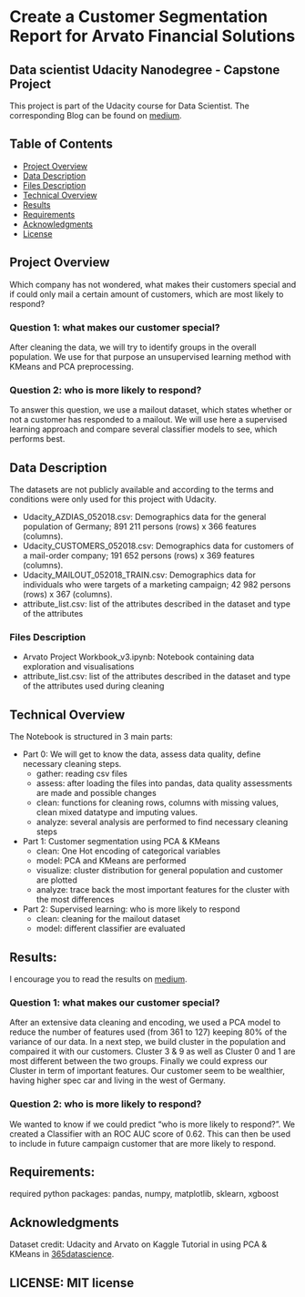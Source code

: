 # Create a Customer Segmentation Report for Arvato Financial Solutions

## Data scientist Udacity Nanodegree - Capstone Project

This project is part of the Udacity course for Data Scientist. The corresponding Blog can be found on <a href="https://medium.com/@nicolas.guebel/who-should-i-mail-or-getting-to-know-your-customers-2e3bbcda3d8b">medium</a>.

## Table of Contents
- [Project Overview](#projectoverview)
- [Data Description](#datadescription)
- [Files Description](#filesdescription)
- [Technical Overview](#technicaloverview)
- [Results](#results)
- [Requirements](#requirements)
- [Acknowledgments](#acknowlegments)
- [License](#license)


<a id='projectoverview'></a>
## Project Overview
Which company has not wondered, what makes their customers special and if could only mail a certain amount of customers, which are most likely to respond?

### Question 1: what makes our customer special?
After cleaning the data, we will try to identify groups in the overall population. We use for that purpose an unsupervised learning method with KMeans and PCA preprocessing.

### Question 2: who is more likely to respond?
To answer this question, we use a mailout dataset, which states whether or not a customer has responded to a mailout. We will use here a supervised learning approach and compare several classifier models to see, which performs best.

<a id='datadescription'></a>
## Data Description
The datasets are not publicly available and according to the terms and conditions were only used for this project with Udacity.
- Udacity_AZDIAS_052018.csv: Demographics data for the general population of Germany; 891 211 persons (rows) x 366 features (columns).
- Udacity_CUSTOMERS_052018.csv: Demographics data for customers of a mail-order company; 191 652 persons (rows) x 369 features (columns).
- Udacity_MAILOUT_052018_TRAIN.csv: Demographics data for individuals who were targets of a marketing campaign; 42 982 persons (rows) x 367 (columns).
- attribute_list.csv: list of the attributes described in the dataset and type of the attributes

<a id='filesdescription'></a>
### Files Description
- Arvato Project Workbook_v3.ipynb: Notebook containing data exploration and visualisations
- attribute_list.csv: list of the attributes described in the dataset and type of the attributes used during cleaning

<a id='technicaloverview'></a>
## Technical Overview
The Notebook is structured in 3 main parts:
- Part 0: We will get to know the data, assess data quality, define necessary cleaning steps.
  - gather: reading csv files
  - assess: after loading the files into pandas, data quality assessments are made and possible changes
  - clean: functions for cleaning rows, columns with missing values, clean mixed datatype and imputing values.
  - analyze: several analysis are performed to find necessary cleaning steps
- Part 1: Customer segmentation using PCA & KMeans
  - clean: One Hot encoding of categorical variables
  - model: PCA and KMeans are performed
  - visualize: cluster distribution for general population and customer are plotted
  - analyze: trace back the most important features for the cluster with the most differences
- Part 2: Supervised learning: who is more likely to respond
  - clean: cleaning for the mailout dataset
  - model: different classifier are evaluated

<a id='results'></a>
## Results:
I encourage you to read the results on <a href="https://medium.com/@nicolas.guebel/who-should-i-mail-or-getting-to-know-your-customers-2e3bbcda3d8b">medium</a>.

### Question 1: what makes our customer special?
After an extensive data cleaning and encoding, we used a PCA model to reduce the number of features used (from 361 to 127) keeping 80% of the variance of our data.
In a next step, we build cluster in the population and compaired it with our customers. Cluster 3 & 9 as well as Cluster 0 and 1 are most different between the two groups.
Finally we could express our Cluster in term of important features. Our customer seem to be wealthier, having higher spec car and living in the west of Germany.

### Question 2: who is more likely to respond?
We wanted to know if we could predict “who is more likely to respond?”. We created a Classifier with an ROC AUC score of 0.62. This can then be used to include in future campaign customer that are more likely to respond.

<a id='requirements'></a>
## Requirements:
required python packages: pandas, numpy, matplotlib, sklearn, xgboost

<a id='acknowlegments'></a>
## Acknowledgments
Dataset credit: Udacity and Arvato on <a hef="https://www.kaggle.com/competitions/udacity-arvato-identify-customers/overview">Kaggle</a>
Tutorial in using PCA & KMeans in <a href="https://365datascience.com/tutorials/python-tutorials/pca-k-means/">365datascience</a>.

<a id='license'></a>
## LICENSE: MIT license
